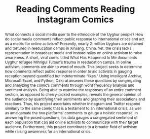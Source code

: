 ---
pid: g2021ozkiral
title: Reading Comments Reading Instagram Comics
category: Grad Fellowship Project
cohort_year: '2021'
abstract: "What connects a social media user to the ethnocide of the Uyghur people?
  How do social media comments reflect public response to international crises and
  act as a metric for online activism? Presently, nearly 2-million Uyghurs are detained
  and tortured in reeducation camps in Xinjiang, China. Yet, the crisis lacks representation
  in broadcast media and instead relies on online activism to raise awareness. A short,
  viral comic titled What Has Happened to Me documents Uyghur refugee Mihrigul Tursun’s
  trauma in reeducation camps. In online activism, comments are akin to word of mouth.
  This project seeks to determine how comments reflect public response in order to
  aid activists in gauging reception beyond quantified but indeterminate “likes.”
  \nUsing Intelligent Archive, Microsoft Excel, and Python, Ozkiral answers these
  questions by congregating and analyzing the comic’s comments through word frequency
  analysis and sentiment analysis. Being able to examine the responses of an entire
  comment section, as opposed to cherry-picked examples, reveals the general opinion
  of the audience by quantifying their sentiments and graphing their associations
  and reactions. Thus, his project ascertains whether Instagram and Twitter respond
  similarly to the same comic that is a testament to an international crisis, as well
  as amalgamate the two platforms’ comments to gauge a holistic response. In answering
  the posed questions, his data gauges a congregated sentiment of each population
  that can aid online activists to communicate with their target audience. Furthermore,
  this project contributes to a broader field of activism while raising awareness
  for an international crisis."
pis:
- ozkiral
layout: project
---